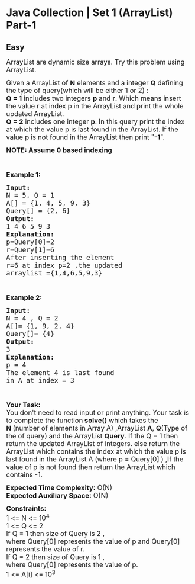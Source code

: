 # Java Collection | Set 1 (ArrayList) Part-1
## Easy
<div class="problem-statement">
                <p></p><p><span style="font-size:18px">ArrayList are dynamic size arrays. Try this problem using ArrayList.</span></p>

<p><span style="font-size:18px">Given a ArrayList of <strong>N</strong>&nbsp;elements and a integer <strong>Q</strong>&nbsp;defining the type of query(which will be either 1 or 2) :<br>
<strong>Q = 1</strong> includes two integers <strong>p</strong> and <strong>r</strong>. Which means insert the&nbsp;value r at index p in the ArrayList and print the whole updated ArrayList.<br>
<strong>Q =&nbsp;2</strong> includes one integer <strong>p</strong>. In this query print the index at which the value p is last found in the ArrayList. If the value p is not found in the ArrayList then print "<strong>-1</strong>".&nbsp;</span></p>

<p><span style="font-size:18px"><strong>NOTE: Assume 0 based indexing</strong></span></p>

<p>&nbsp;</p>

<p><span style="font-size:18px"><strong>Example 1:</strong></span></p>

<pre><span style="font-size:18px"><strong>Input:</strong></span>
<span style="font-size:18px">N = 5, Q = 1 </span>
<span style="font-size:18px">A[] = {1, 4, 5, 9, 3} </span>
<span style="font-size:18px">Query[] = {2, 6} </span>
<span style="font-size:18px"><strong>Output:</strong> </span>
<span style="font-size:18px">1 4 6 5 9 3 
<strong>Explanation: </strong>
p=Query[0]=2 
r=Query[1]=6 
After inserting the element 
r=6 at index p=2 ,the updated 
arraylist ={1,4,6,5,9,3}</span></pre>

<p>&nbsp;</p>

<p><span style="font-size:18px"><strong>Example 2:</strong></span></p>

<pre><span style="font-size:18px"><strong>Input:</strong>
N = 4 , Q = 2
A[]= {1, 9, 2, 4}
Query[]= {4}
<strong>Output:</strong>
3 
<strong>Explanation: 
</strong>p = 4 
The element 4 is last found
in A at index = 3   </span></pre>

<p>&nbsp;</p>

<p><span style="font-size:18px"><strong>Your Task:&nbsp;</strong><br>
You don't need to read input or print anything. Your task is to complete the function<strong>&nbsp;solve()</strong>&nbsp;which takes the <strong>N&nbsp;</strong>(number of elements in Array A) ,ArrayList <strong>A</strong>, <strong>Q</strong>(Type of the&nbsp;of query)&nbsp;and the ArrayList <strong>Query</strong>. If the Q = 1 then return the updated ArrayList of integers. else return the ArrayList which contains the index at which the value p is last found in the ArrayList A&nbsp;(where p = Query[0] )&nbsp;,If the value of p is not found then return the ArrayList which contains -1.&nbsp;</span></p>

<p><span style="font-size:18px"><strong>Expected Time Complexity:</strong>&nbsp;O(N)<br>
<strong>Expected Auxiliary Space:</strong>&nbsp;O(N)</span></p>

<p><span style="font-size:18px"><strong>Constraints:</strong><br>
1 &lt;= N &lt;= 10<sup>4</sup></span><br>
<span style="font-size:18px">1 &lt;= Q &lt;= 2</span><br>
<span style="font-size:18px">If Q = 1 then size of Query is 2 ,</span><br>
<span style="font-size:18px">where Query[0] represents the value of p and Query[0] represents the value of r.</span><br>
<span style="font-size:18px">If Q = 2 then size of Query is 1 ,</span><br>
<span style="font-size:18px">where Query[0] represents the value of p.</span><br>
<span style="font-size:18px">1 &lt;= A[i] &lt;= 10<sup>3</sup></span></p>
 <p></p>
            </div>